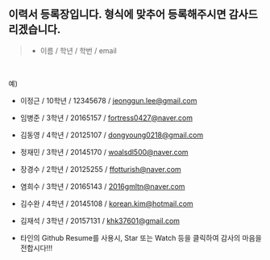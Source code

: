 
## 이력서 등록장입니다. 형식에 맞추어 등록해주시면 감사드리겠습니다.

>  - 이름 / 학년 / 학번 / email
<br>

예)

  - 이정근 / 10학년 / 12345678 / jeonggun.lee@gmail.com
  - 임병준 / 3학년 / 20165157 / fortress0427@naver.com
  - 김동영 / 4학년 / 20125107 / dongyoung0218@gmail.com
  - 정재민 / 3학년 / 20145170 / woalsdl500@naver.com
  - 장경수 / 2학년 / 20125255 / ffotturish@naver.com 
  - 염희수 / 3학년 / 20165143  / 2016gmltn@naver.com
  - 김수완 / 4학년 / 20145108 / korean.kim@hotmail.com
  - 김재석 / 3학년 / 20157131 / khk37601@gmail.com

  - 타인의 Github Resume를 사용시, Star 또는 Watch 등을 클릭하여 감사의 마음을 전합시다!!!
  
